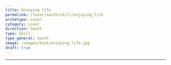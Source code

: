 ```yaml
---
title: Enjoying life
permalink: /lover/south/skill/enjoying_life
archetype: Lover
category: Lover
direction: South
type: Skill
type_general: South
image: /images/back/enjoying_life.jpg
draft: true
---
```


---
